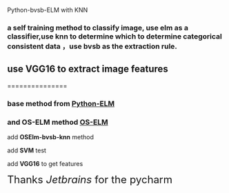 Python-bvsb-ELM with KNN

### a self training method to classify image, use elm as a classifier,use knn to determine which to determine categorical consistent data ，use bvsb as the extraction rule.

## use **VGG16** to extract image features

===============
### base method from  [Python-ELM](https://github.com/dclambert/Python-ELM)
### and OS-ELM method [OS-ELM](https://blog.csdn.net/google19890102/article/details/45273309)


add **OSElm-bvsb-knn** method

add  **SVM** test

add **VGG16** to get features

<font size=5>Thanks *Jetbrains* for the pycharm </font>
